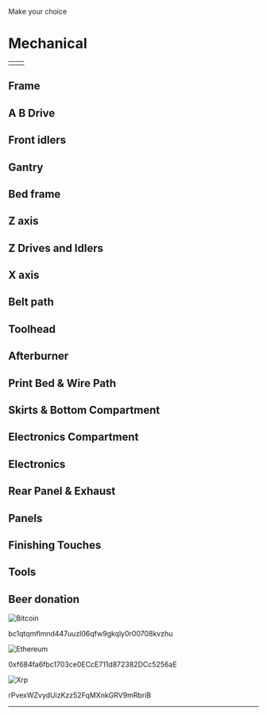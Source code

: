 Make your choice

# Mechanical
|  |  |
|--|--|
|  |  |



## Frame

## A B Drive

## Front idlers

## Gantry

## Bed frame

## Z axis
## Z Drives and Idlers
## X axis

## Belt path

## Toolhead

## Afterburner
## Print Bed & Wire Path
## Skirts & Bottom Compartment
## Electronics Compartment
## Electronics
## Rear Panel & Exhaust
## Panels
## Finishing Touches

## Tools

## Beer donation

![Bitcoin](https://img.shields.io/badge/Bitcoin-000?style=for-the-badge&logo=bitcoin&logoColor=white)

bc1qtqmflmnd447uuzl06qfw9gkqly0r00708kvzhu

![Ethereum](https://img.shields.io/badge/Ethereum-3C3C3D?style=for-the-badge&logo=Ethereum&logoColor=white)

0xf684fa6fbc1703ce0ECcE711d872382DCc5256aE

![Xrp](https://img.shields.io/badge/Xrp-black?style=for-the-badge&logo=xrp&logoColor=white)

rPvexWZvydUizKzz52FqMXnkGRV9mRbriB

---
<!--stackedit_data:
eyJoaXN0b3J5IjpbNTk2ODg0MjgyXX0=
-->